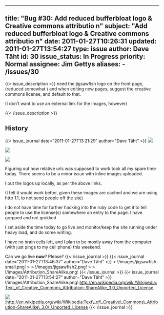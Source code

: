 
---
title: "Bug #30: Add reduced bufferbloat logo & Creative commons attributio n"
subject: "Add reduced bufferbloat logo & Creative commons attributio n"
date: 2011-01-27T10:26:31
updated: 2011-01-27T13:54:27
type: issue
author: Dave Täht
id: 30
issue_status: In Progress
priority: Normal
assignee: Jim Gettys
aliases:
    - /issues/30
---

{{< issue_description >}}
need the jigsawfish logo on the front page, (reduced somewhat ) and when
editing new pages, suggest the creative commons license, and default to
that.

(I don't want to use an external link for the images, however)


{{< /issue_description >}}

## History
{{< issue_journal date="2011-01-27T13:21:29" author="Dave Täht" >}}
![](/images/jigsawfish-small.png)

![](/images/jigsawfish2.png)

![](/images/Attribution_ShareAlike.png)

Figuring out how relative urls was supposed to work took all my spare
time today. There seems to be a minor issue with inline images uploaded.

I put the logos up locally, as per the above links.

(I felt it would work better, given these images are cached and we are
using http 1.1, to not send people off the site)

I do not have time for further hacking into the ruby code to get it to
tell people to use the license(s) somewhere on entry to the page. I have
grepped and not grokked.

I set aside the time today to go live and monitor/keep the site running
under heavy load, and do some writing.

I have no brain cells left, and I plan to be mostly away from the
computer (with just pings to my cell phone) this weekend.

Can we go live **now**? Please?
{{< /issue_journal >}}
{{< issue_journal date="2011-01-27T13:46:37" author="Dave Täht" >}}
    > !/images/jigsawfish-small.png!
    > 
    > !/images/jigsawfish2.png!
    > 
    > !/images/Attribution_ShareAlike.png!
{{< /issue_journal >}}
{{< issue_journal date="2011-01-27T13:54:27" author="Dave Täht" >}}
     !/images/Attribution_ShareAlike.png!:http://en.wikipedia.org/wiki/Wikipedia:Text_of_Creative_Commons_Attribution-ShareAlike_3.0_Unported_License

![](/images/Attribution_ShareAlike.png):http://en.wikipedia.org/wiki/Wikipedia:Text\_of\_Creative\_Commons\_Attribution-ShareAlike\_3.0\_Unported_License
{{< /issue_journal >}}

